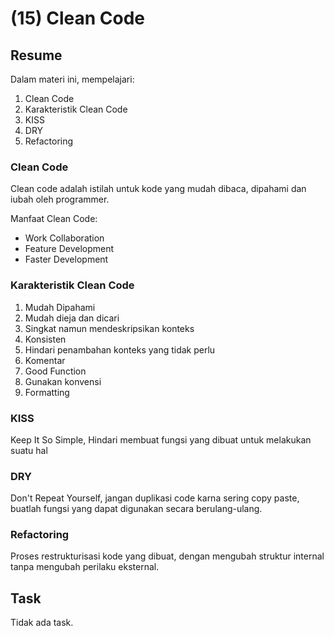 # (15) Clean Code

## Resume
Dalam materi ini, mempelajari:
1. Clean Code
2. Karakteristik Clean Code
3. KISS
4. DRY
5. Refactoring


### Clean Code
Clean code adalah istilah untuk kode yang mudah dibaca, dipahami dan iubah oleh programmer.

Manfaat Clean Code:
- Work Collaboration
- Feature Development 
- Faster Development

### Karakteristik Clean Code
1. Mudah Dipahami
2. Mudah dieja dan dicari
3. Singkat namun mendeskripsikan konteks
4. Konsisten
5. Hindari penambahan konteks yang tidak perlu
6. Komentar
7. Good Function
8. Gunakan konvensi
9. Formatting


### KISS 
Keep It So Simple, Hindari membuat fungsi yang dibuat untuk melakukan suatu hal

### DRY
Don't Repeat Yourself, jangan duplikasi code karna sering copy paste, buatlah fungsi yang dapat digunakan secara berulang-ulang.

### Refactoring
Proses restrukturisasi kode yang dibuat, dengan mengubah struktur internal tanpa mengubah perilaku eksternal.

## Task

Tidak ada task.


